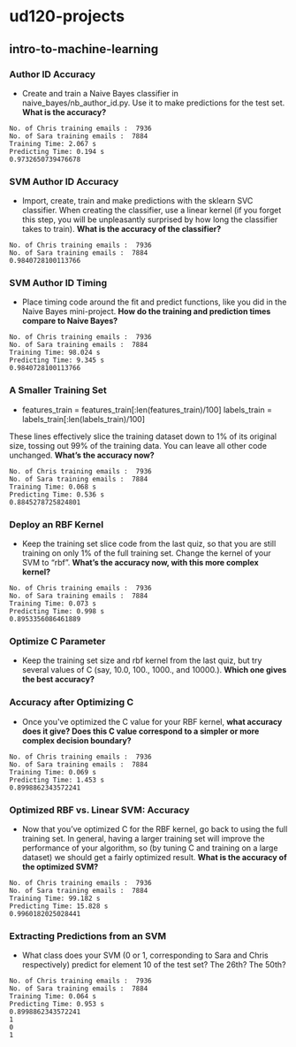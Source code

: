 ud120-projects
==============

## intro-to-machine-learning

### Author ID Accuracy
- Create and train a Naive Bayes classifier in naive_bayes/nb_author_id.py. Use it to make predictions for the test set. **What is the accuracy?**

```
No. of Chris training emails :  7936
No. of Sara training emails :  7884
Training Time: 2.067 s
Predicting Time: 0.194 s
0.9732650739476678
```
### SVM Author ID Accuracy
- Import, create, train and make predictions with the sklearn SVC classifier. When creating the classifier, use a linear kernel (if you forget this step, you will be unpleasantly surprised by how long the classifier takes to train). **What is the accuracy of the classifier?**

```
No. of Chris training emails :  7936
No. of Sara training emails :  7884
0.9840728100113766
```
### SVM Author ID Timing
- Place timing code around the fit and predict functions, like you did in the Naive Bayes mini-project. **How do the training and prediction times compare to Naive Bayes?**

```
No. of Chris training emails :  7936
No. of Sara training emails :  7884
Training Time: 98.024 s
Predicting Time: 9.345 s
0.9840728100113766
```
### A Smaller Training Set
- features_train = features_train[:len(features_train)/100]
labels_train = labels_train[:len(labels_train)/100]

These lines effectively slice the training dataset down to 1% of its original size, tossing out 99% of the training data. You can leave all other code unchanged. **What’s the accuracy now?**

```
No. of Chris training emails :  7936
No. of Sara training emails :  7884
Training Time: 0.068 s
Predicting Time: 0.536 s
0.8845278725824801
```
### Deploy an RBF Kernel
- Keep the training set slice code from the last quiz, so that you are still training on only 1% of the full training set. Change the kernel of your SVM to “rbf”. **What’s the accuracy now, with this more complex kernel?**

```
No. of Chris training emails :  7936
No. of Sara training emails :  7884
Training Time: 0.073 s
Predicting Time: 0.998 s
0.8953356086461889
```
### Optimize C Parameter
- Keep the training set size and rbf kernel from the last quiz, but try several values of C (say, 10.0, 100., 1000., and 10000.). **Which one gives the best accuracy?**

### Accuracy after Optimizing C
- Once you've optimized the C value for your RBF kernel, **what accuracy does it give? Does this C value correspond to a simpler or more complex decision boundary?**

```
No. of Chris training emails :  7936
No. of Sara training emails :  7884
Training Time: 0.069 s
Predicting Time: 1.453 s
0.8998862343572241
```
### Optimized RBF vs. Linear SVM: Accuracy
- Now that you’ve optimized C for the RBF kernel, go back to using the full training set. In general, having a larger training set will improve the performance of your algorithm, so (by tuning C and training on a large dataset) we should get a fairly optimized result. **What is the accuracy of the optimized SVM?**

```
No. of Chris training emails :  7936
No. of Sara training emails :  7884
Training Time: 99.182 s
Predicting Time: 15.828 s
0.9960182025028441
```

### Extracting Predictions from an SVM
- What class does your SVM (0 or 1, corresponding to Sara and Chris respectively) predict for element 10 of the test set? The 26th? The 50th?

```
No. of Chris training emails :  7936
No. of Sara training emails :  7884
Training Time: 0.064 s
Predicting Time: 0.953 s
0.8998862343572241
1
0
1
```